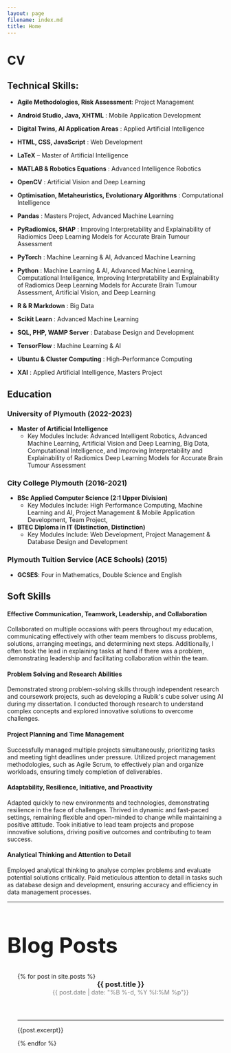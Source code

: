 ```yaml
---
layout: page
filename: index.md
title: Home
---
```


# **CV**
## **Technical Skills**:
- **Agile Methodologies, Risk Assessment**:  Project Management
* **Android Studio, Java, XHTML** : Mobile Application Development
+ **Digital Twins, AI Application Areas** : Applied Artificial Intelligence
- **HTML, CSS, JavaScript** : Web Development
* **LaTeX** – Master of Artificial Intelligence
+ **MATLAB & Robotics Equations** : Advanced Intelligence Robotics
- **OpenCV** : Artificial Vision and Deep Learning
* **Optimisation, Metaheuristics, Evolutionary Algorithms** : Computational Intelligence
+ **Pandas** : Masters Project, Advanced Machine Learning
- **PyRadiomics, SHAP** : Improving Interpretability and Explainability of Radiomics Deep Learning Models for Accurate Brain Tumour Assessment
+ **PyTorch** : Machine Learning & AI, Advanced Machine Learning
* **Python** : Machine Learning & AI, Advanced Machine Learning, Computational Intelligence, Improving Interpretability and Explainability of Radiomics Deep Learning Models for Accurate Brain Tumour Assessment, Artificial Vision, and Deep Learning
- **R & R Markdown** : Big Data
+ **Scikit Learn** : Advanced Machine Learning
* **SQL, PHP, WAMP Server** : Database Design and Development
- **TensorFlow** : Machine Learning & AI
+ **Ubuntu & Cluster Computing** : High-Performance Computing
* **XAI** : Applied Artificial Intelligence, Masters Project

## Education

### **University of Plymouth (2022-2023)**
- **Master of Artificial Intelligence**
    - Key Modules Include: Advanced Intelligent Robotics, Advanced Machine Learning, Artificial Vision and Deep Learning, Big Data, Computational Intelligence, and Improving Interpretability and Explainability of Radiomics Deep Learning Models for Accurate Brain Tumour Assessment

### **City College Plymouth (2016-2021)**
- **BSc Applied Computer Science (2:1 Upper Division)**
    - Key Modules Include: High Performance Computing, Machine Learning and AI, Project Management & Mobile Application Development, Team Project,
- **BTEC Diploma in IT (Distinction, Distinction)**
    - Key Modules Include: Web Development, Project Management & Database Design and Development

### **Plymouth Tuition Service (ACE Schools) (2015)**
- **GCSES**: Four in Mathematics, Double Science and English 


## **Soft Skills**

#### **Effective Communication, Teamwork, Leadership, and Collaboration**
Collaborated on multiple occasions with peers throughout my education, communicating effectively with other team members to discuss problems, solutions, arranging meetings, and determining next steps. Additionally, I often took the lead in explaining tasks at hand if there was a problem, demonstrating leadership and facilitating collaboration within the team.
#### **Problem Solving and Research Abilities**
Demonstrated strong problem-solving skills through independent research and coursework projects, such as developing a Rubik's cube solver using AI during my dissertation. I conducted thorough research to understand complex concepts and explored innovative solutions to overcome challenges.
#### **Project Planning and Time Management**
Successfully managed multiple projects simultaneously, prioritizing tasks and meeting tight deadlines under pressure. Utilized project management methodologies, such as Agile Scrum, to effectively plan and organize workloads, ensuring timely completion of deliverables.
#### **Adaptability, Resilience, Initiative, and Proactivity**
Adapted quickly to new environments and technologies, demonstrating resilience in the face of challenges. Thrived in dynamic and fast-paced settings, remaining flexible and open-minded to change while maintaining a positive attitude. Took initiative to lead team projects and propose innovative solutions, driving positive outcomes and contributing to team success.
#### **Analytical Thinking and Attention to Detail**
Employed analytical thinking to analyse complex problems and evaluate potential solutions critically. Paid meticulous attention to detail in tasks such as database design and development, ensuring accuracy and efficiency in data management processes.

<hr>
<h1 style="font-size:50px"> Blog Posts </h1>
<ul>
    {% for post in site.posts %}
        <header>
            <h3 style ="margin:0px; padding:0px;">{{ post.title }}</h3>
            <p style="color:#808080; margin:0px; padding:0px"><time datetime="{{ post.date | date: '%Y-%m-%d %H:%M' }}">{{ post.date | date: "%B %-d, %Y %I:%M %p"}}</time></p>
        </header>
        <hr>
        <p>{{post.excerpt}}</p>
    {% endfor %}
</ul>
